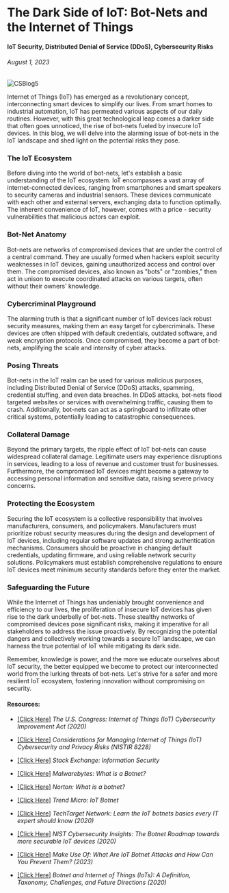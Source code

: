 # The Dark Side of IoT: Bot-Nets and the Internet of Things
#### IoT Security, Distributed Denial of Service (DDoS), Cybersecurity Risks
###### *August 1, 2023*

![CSBlog5](https://github.com/CJanecka/Wisdom_for_the_Digital_World-My_Blog/assets/131223318/b74dcdad-9bb3-4525-8900-9c5f2b398c83)

Internet of Things (IoT) has emerged as a revolutionary concept, interconnecting smart devices to simplify our lives. From smart homes to industrial automation, IoT has permeated various aspects of our daily routines. 
However, with this great technological leap comes a darker side that often goes unnoticed, the rise of bot-nets fueled by insecure IoT devices. In this blog, we will delve into the alarming issue of bot-nets in the 
IoT landscape and shed light on the potential risks they pose.

### The IoT Ecosystem

Before diving into the world of bot-nets, let's establish a basic understanding of the IoT ecosystem. IoT encompasses a vast array of internet-connected devices, ranging from smartphones and smart speakers to security cameras and industrial sensors. These devices communicate with each other and external servers, exchanging data to function optimally. The inherent convenience of IoT, however, comes with a price - security vulnerabilities that malicious actors can exploit.

### Bot-Net Anatomy

Bot-nets are networks of compromised devices that are under the control of a central command. They are usually formed when hackers exploit security weaknesses in IoT devices, gaining unauthorized access and control over them. The compromised devices, also known as "bots" or "zombies," then act in unison to execute coordinated attacks on various targets, often without their owners' knowledge.

### Cybercriminal Playground

The alarming truth is that a significant number of IoT devices lack robust security measures, making them an easy target for cybercriminals. These devices are often shipped with default credentials, outdated software, and weak encryption protocols. Once compromised, they become a part of bot-nets, amplifying the scale and intensity of cyber attacks.

### Posing Threats

Bot-nets in the IoT realm can be used for various malicious purposes, including Distributed Denial of Service (DDoS) attacks, spamming, credential stuffing, and even data breaches. In DDoS attacks, bot-nets flood targeted websites or services with overwhelming traffic, causing them to crash. Additionally, bot-nets can act as a springboard to infiltrate other critical systems, potentially leading to catastrophic consequences.

### Collateral Damage

Beyond the primary targets, the ripple effect of IoT bot-nets can cause widespread collateral damage. Legitimate users may experience disruptions in services, leading to a loss of revenue and customer trust for businesses. Furthermore, the compromised IoT devices might become a gateway to accessing personal information and sensitive data, raising severe privacy concerns.

### Protecting the Ecosystem

Securing the IoT ecosystem is a collective responsibility that involves manufacturers, consumers, and policymakers. Manufacturers must prioritize robust security measures during the design and development of IoT devices, including regular software updates and strong authentication mechanisms. Consumers should be proactive in changing default credentials, updating firmware, and using reliable network security solutions. Policymakers must establish comprehensive regulations to ensure IoT devices meet minimum security standards before they enter the market.

### Safeguarding the Future

While the Internet of Things has undeniably brought convenience and efficiency to our lives, the proliferation of insecure IoT devices has given rise to the dark underbelly of bot-nets. These stealthy networks of compromised devices pose significant risks, making it imperative for all stakeholders to address the issue proactively. By recognizing the potential dangers and collectively working towards a secure IoT landscape, we can harness the true potential of IoT while mitigating its dark side.

Remember, knowledge is power, and the more we educate ourselves about IoT security, the better equipped we become to protect our interconnected world from the lurking threats of bot-nets. Let's strive for a safer and more resilient IoT ecosystem, fostering innovation without compromising on security.

#### Resources:

- [[Click Here]](https://www.congress.gov/bill/116th-congress/senate-bill/734) *The U.S. Congress: Internet of Things (IoT) Cybersecurity Improvement Act (2020)*

- [[Click Here]](https://nvlpubs.nist.gov/nistpubs/ir/2019/NIST.IR.8228.pdf) *Considerations for Managing Internet of Things (IoT) Cybersecurity and Privacy Risks (NISTIR 8228)*

- [[Click Here]](https://security.stackexchange.com/questions/tagged/iot) *Stack Exchange: Information Security*

- [[Click Here]](https://www.malwarebytes.com/botnet) *Malwarebytes: What is a Botnet?*

- [[Click Here]](https://us.norton.com/blog/malware/what-is-a-botnet) *Norton: What is a botnet?*

- [[Click Here]](https://www.trendmicro.com/vinfo/us/security/definition/iot-botnet#:~:text=An%20IoT%20botnet%20is%20a%20network%20of%20devices,have%20fallen%20into%20the%20control%20of%20malicious%20actors.) *Trend Micro: IoT Botnet*

- [[Click Here]](https://www.techtarget.com/iotagenda/feature/Learn-the-IoT-botnets-basics-every-IT-expert-should-know) *TechTarget Network: Learn the IoT botnets basics every IT expert should know (2020)*

- [[Click Here]](https://www.nist.gov/blogs/cybersecurity-insights/more-just-milestone-botnet-roadmap-towards-more-securable-iot-devices) *NIST Cybersecurity Insights: The Botnet Roadmap towards more securable IoT devices (2020)*

- [[Click Here]](https://www.makeuseof.com/what-are-iot-botnet-attacks/) *Make Use Of: What Are IoT Botnet Attacks and How Can You Prevent Them? (2023)*

- [[Click Here]](https://www.researchgate.net/publication/338301264_Botnet_and_Internet_of_Things_IoTs_A_Definition_Taxonomy_Challenges_and_Future_Directions) *Botnet and Internet of Things (IoTs): A Definition, Taxonomy, Challenges, and Future Directions (2020)*
